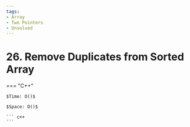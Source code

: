 ```yaml
---
tags:
- Array
- Two Pointers
- Unsolved
---
```



# 26. Remove Duplicates from Sorted Array

=== "C++"

    $Time: O()$

    $Space: O()$

    ``` c++
    ```